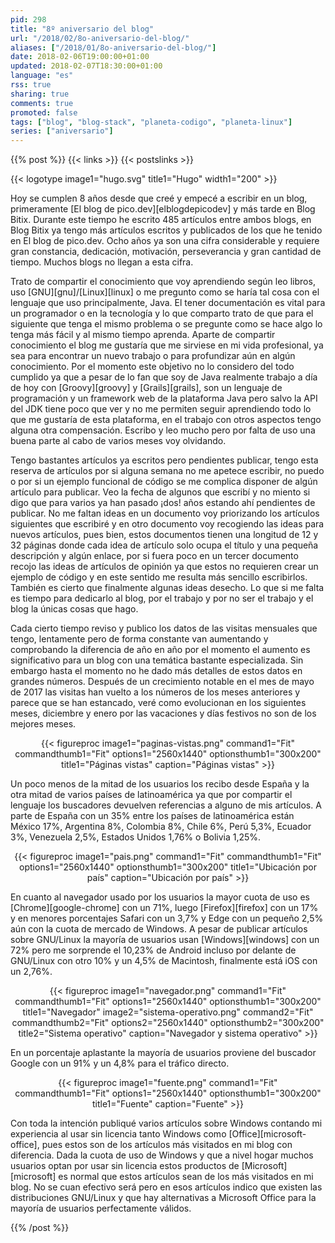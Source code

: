 ```yaml
---
pid: 298
title: "8º aniversario del blog"
url: "/2018/02/8o-aniversario-del-blog/"
aliases: ["/2018/01/8o-aniversario-del-blog/"]
date: 2018-02-06T19:00:00+01:00
updated: 2018-02-07T18:30:00+01:00
language: "es"
rss: true
sharing: true
comments: true
promoted: false
tags: ["blog", "blog-stack", "planeta-codigo", "planeta-linux"]
series: ["aniversario"]
---
```


{{% post %}}
{{< links >}}
{{< postslinks >}}

{{< logotype image1="hugo.svg" title1="Hugo" width1="200" >}}

Hoy se cumplen 8 años desde que creé y empecé a escribir en un blog, primeramente [El blog de pico.dev][elblogdepicodev] y más tarde en Blog Bitix. Durante este tiempo he escrito 485 artículos entre ambos blogs, en Blog Bitix ya tengo más artículos escritos y publicados de los que he tenido en El blog de pico.dev. Ocho años ya son una cifra considerable y requiere gran constancia, dedicación, motivación, perseverancia y gran cantidad de tiempo. Muchos blogs no llegan a esta cifra.

Trato de compartir el conocimiento que voy aprendiendo según leo libros, uso [GNU][gnu]/[Linux][linux] o me pregunto como se haría tal cosa con el lenguaje que uso principalmente, Java. El tener documentación es vital para un programador o en la tecnología y lo que comparto trato de que para el siguiente que tenga el mismo problema o se pregunte como se hace algo lo tenga más fácil y al mismo tiempo aprenda. Aparte de compartir conocimiento el blog me gustaría que me sirviese en mi vida profesional, ya sea para encontrar un nuevo trabajo o para profundizar aún en algún conocimiento. Por el momento este objetivo no lo considero del todo cumplido ya que a pesar de lo fan que soy de Java realmente trabajo a día de hoy con [Groovy][groovy] y [Grails][grails], son un lenguaje de programación y un framework web de la plataforma Java pero salvo la API del JDK tiene poco que ver y no me permiten seguir aprendiendo todo lo que me gustaría de esta plataforma, en el trabajo con otros aspectos tengo alguna otra compensación. Escribo y leo mucho pero por falta de uso una buena parte al cabo de varios meses voy olvidando.

Tengo bastantes artículos ya escritos pero pendientes publicar, tengo esta reserva de artículos por si alguna semana no me apetece escribir, no puedo o por si un ejemplo funcional de código se me complica disponer de algún artículo para publicar. Veo la fecha de algunos que escribí y no miento si digo que para varios ya han pasado ¡dos! años estando ahí pendientes de publicar. No me faltan ideas en un documento voy priorizando los artículos siguientes que escribiré y en otro documento voy recogiendo las ideas para nuevos artículos, pues bien, estos documentos tienen una longitud de 12 y 32 páginas donde cada idea de artículo solo ocupa el título y una pequeña descripción y algún enlace, por si fuera poco en un tercer documento recojo las ideas de artículos de opinión ya que estos no requieren crear un ejemplo de código y en este sentido me resulta más sencillo escribirlos. También es cierto que finalmente algunas ideas desecho. Lo que si me falta es tiempo para dedicarlo al blog, por el trabajo y por no ser el trabajo y el blog la únicas cosas que hago.

Cada cierto tiempo reviso y publico los datos de las visitas mensuales que tengo, lentamente pero de forma constante van aumentando y comprobando la diferencia de año en año por el momento el aumento es significativo para un blog con una temática bastante especializada. Sin embargo hasta el momento no he dado más detalles de estos datos en grandes números. Después de un crecimiento notable en el mes de mayo de 2017 las visitas han vuelto a los números de los meses anteriores y parece que se han estancado, veré como evolucionan en los siguientes meses, diciembre y enero por las vacaciones y días festivos no son de los mejores meses.

<div class="media" style="text-align: center;">
    {{< figureproc
        image1="paginas-vistas.png" command1="Fit" commandthumb1="Fit" options1="2560x1440" optionsthumb1="300x200" title1="Páginas vistas"
        caption="Páginas vistas" >}}
</div>

Un poco menos de la mitad de los usuarios los recibo desde España y la otra mitad de varios países de latinoamérica ya que por compartir el lenguaje los buscadores devuelven referencias a alguno de mis artículos. A parte de España con un 35% entre los países de latinoamérica están México 17%, Argentina 8%, Colombia 8%, Chile 6%, Perú 5,3%, Ecuador 3%, Venezuela 2,5%, Estados Unidos 1,76% o Bolivia 1,25%.

<div class="media" style="text-align: center;">
    {{< figureproc
        image1="pais.png" command1="Fit" commandthumb1="Fit" options1="2560x1440" optionsthumb1="300x200" title1="Ubicación por país"
        caption="Ubicación por país" >}}
</div>

En cuanto al navegador usado por los usuarios la mayor cuota de uso es [Chrome][google-chrome] con un 71%, luego [Firefox][firefox] con un 17% y en menores porcentajes Safari con un 3,7% y Edge con un pequeño 2,5% aún con la cuota de mercado de Windows. A pesar de publicar artículos sobre GNU/Linux la mayoría de usuarios usan [Windows][windows] con un 72% pero me sorprende el 10,23% de Android incluso por delante de GNU/Linux con otro 10% y un 4,5% de Macintosh, finalmente está iOS con un 2,76%.

<div class="media" style="text-align: center;">
    {{< figureproc
        image1="navegador.png" command1="Fit" commandthumb1="Fit" options1="2560x1440" optionsthumb1="300x200" title1="Navegador"
        image2="sistema-operativo.png" command2="Fit" commandthumb2="Fit" options2="2560x1440" optionsthumb2="300x200" title2="Sistema operativo"
        caption="Navegador y sistema operativo" >}}
</div>

En un porcentaje aplastante la mayoría de usuarios proviene del buscador Google con un 91% y un 4,8% para el tráfico directo.

<div class="media" style="text-align: center;">
    {{< figureproc
        image1="fuente.png" command1="Fit" commandthumb1="Fit" options1="2560x1440" optionsthumb1="300x200" title1="Fuente"
        caption="Fuente" >}}
</div>

Con toda la intención publiqué varios artículos sobre Windows contando mi experiencia al usar sin licencia tanto Windows como [Office][microsoft-office], pues estos son de los artículos más visitados en mi blog con diferencia. Dada la cuota de uso de Windows y que a nivel hogar muchos usuarios optan por usar sin licencia estos productos de [Microsoft][microsoft] es normal que estos artículos sean de los más visitados en mi blog. No se cuan efectivo será pero en esos artículos indico que existen las distribuciones GNU/Linux y que hay alternativas a Microsoft Office para la mayoría de usuarios perfectamente válidos.

{{% /post %}}
